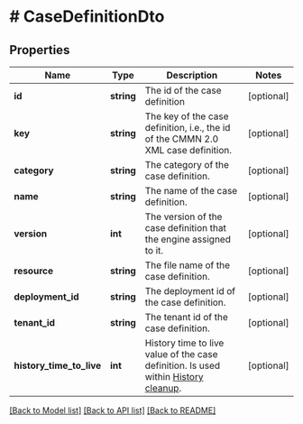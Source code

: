 # # CaseDefinitionDto

## Properties

Name | Type | Description | Notes
------------ | ------------- | ------------- | -------------
**id** | **string** | The id of the case definition | [optional]
**key** | **string** | The key of the case definition, i.e., the id of the CMMN 2.0 XML case definition. | [optional]
**category** | **string** | The category of the case definition. | [optional]
**name** | **string** | The name of the case definition. | [optional]
**version** | **int** | The version of the case definition that the engine assigned to it. | [optional]
**resource** | **string** | The file name of the case definition. | [optional]
**deployment_id** | **string** | The deployment id of the case definition. | [optional]
**tenant_id** | **string** | The tenant id of the case definition. | [optional]
**history_time_to_live** | **int** | History time to live value of the case definition. Is used within [History cleanup](https://docs.camunda.org/manual/latest/user-guide/process-engine/history/#history-cleanup). | [optional]

[[Back to Model list]](../../README.md#models) [[Back to API list]](../../README.md#endpoints) [[Back to README]](../../README.md)

